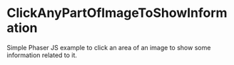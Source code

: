 # ClickAnyPartOfImageToShowInformation
 Simple Phaser JS example to click an area of an image to show some information related to it.
